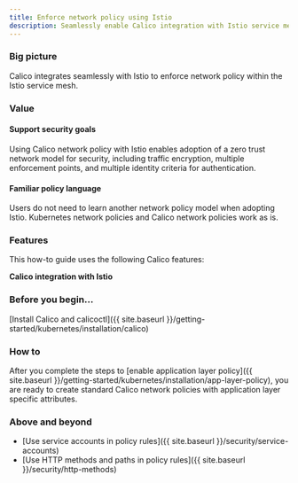 ```yaml
---
title: Enforce network policy using Istio
description: Seamlessly enable Calico integration with Istio service mesh to enforce network policy including matching on HTTP methods and paths.
---
```


### Big picture

Calico integrates seamlessly with Istio to enforce network policy within the Istio service mesh.

### Value

#### Support security goals

Using Calico network policy with Istio enables adoption of a zero trust network model for security, including traffic encryption, multiple enforcement points, and multiple identity criteria for authentication.

#### Familiar policy language

Users do not need to learn another network policy model when adopting Istio. Kubernetes network policies and Calico network policies work as is.

### Features

This how-to guide uses the following Calico features:

**Calico integration with Istio**

### Before you begin...

[Install Calico and calicoctl]({{ site.baseurl }}/getting-started/kubernetes/installation/calico)

### How to

After you complete the steps to [enable application layer policy]({{ site.baseurl }}/getting-started/kubernetes/installation/app-layer-policy), you are ready to create standard Calico network policies with application layer specific attributes.

### Above and beyond

- [Use service accounts in policy rules]({{ site.baseurl }}/security/service-accounts) 
- [Use HTTP methods and paths in policy rules]({{ site.baseurl }}/security/http-methods)

